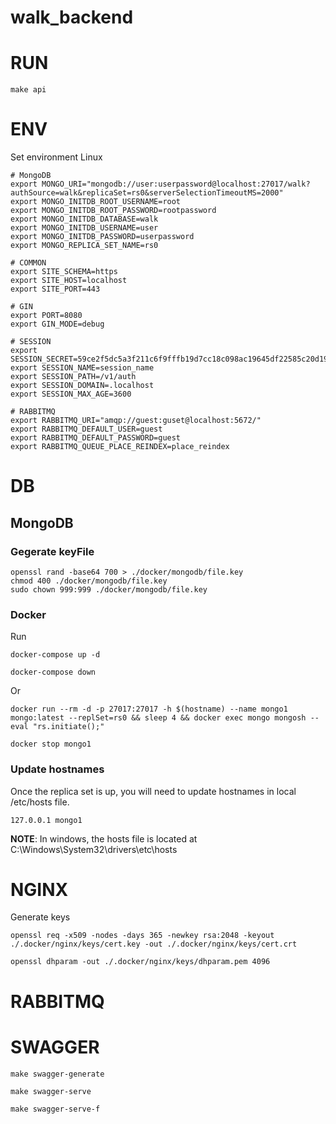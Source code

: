 # walk_backend

# RUN
```
make api
```

# ENV
Set environment
Linux
```
# MongoDB
export MONGO_URI="mongodb://user:userpassword@localhost:27017/walk?authSource=walk&replicaSet=rs0&serverSelectionTimeoutMS=2000"
export MONGO_INITDB_ROOT_USERNAME=root
export MONGO_INITDB_ROOT_PASSWORD=rootpassword
export MONGO_INITDB_DATABASE=walk
export MONGO_INITDB_USERNAME=user
export MONGO_INITDB_PASSWORD=userpassword
export MONGO_REPLICA_SET_NAME=rs0

# COMMON
export SITE_SCHEMA=https
export SITE_HOST=localhost
export SITE_PORT=443

# GIN
export PORT=8080
export GIN_MODE=debug

# SESSION
export SESSION_SECRET=59ce2f5dc5a3f211c6f9fffb19d7cc18c098ac19645df22585c20d19477f14ae
export SESSION_NAME=session_name
export SESSION_PATH=/v1/auth
export SESSION_DOMAIN=.localhost
export SESSION_MAX_AGE=3600

# RABBITMQ
export RABBITMQ_URI="amqp://guest:guset@localhost:5672/"
export RABBITMQ_DEFAULT_USER=guest
export RABBITMQ_DEFAULT_PASSWORD=guest
export RABBITMQ_QUEUE_PLACE_REINDEX=place_reindex
```
# DB

## MongoDB
### Gegerate keyFile
```
openssl rand -base64 700 > ./docker/mongodb/file.key
chmod 400 ./docker/mongodb/file.key
sudo chown 999:999 ./docker/mongodb/file.key
```

### Docker
Run 
```
docker-compose up -d
```
```
docker-compose down
```
Or
```
docker run --rm -d -p 27017:27017 -h $(hostname) --name mongo1 mongo:latest --replSet=rs0 && sleep 4 && docker exec mongo mongosh --eval "rs.initiate();"
```
```
docker stop mongo1
```

### Update hostnames
Once the replica set is up, you will need to update hostnames in local /etc/hosts file.
```
127.0.0.1 mongo1
```
**NOTE**: In windows, the hosts file is located at C:\Windows\System32\drivers\etc\hosts

# NGINX
Generate keys
```
openssl req -x509 -nodes -days 365 -newkey rsa:2048 -keyout ./.docker/nginx/keys/cert.key -out ./.docker/nginx/keys/cert.crt
```
```
openssl dhparam -out ./.docker/nginx/keys/dhparam.pem 4096
```

# RABBITMQ

# SWAGGER

```
make swagger-generate
```
```
make swagger-serve
```
```
make swagger-serve-f
```